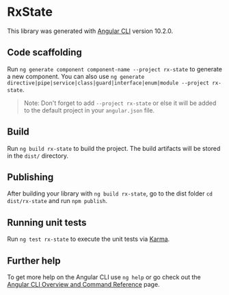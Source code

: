 # RxState

This library was generated with [Angular CLI](https://github.com/angular/angular-cli) version 10.2.0.

## Code scaffolding

Run `ng generate component component-name --project rx-state` to generate a new component. You can also use `ng generate directive|pipe|service|class|guard|interface|enum|module --project rx-state`.
> Note: Don't forget to add `--project rx-state` or else it will be added to the default project in your `angular.json` file. 

## Build

Run `ng build rx-state` to build the project. The build artifacts will be stored in the `dist/` directory.

## Publishing

After building your library with `ng build rx-state`, go to the dist folder `cd dist/rx-state` and run `npm publish`.

## Running unit tests

Run `ng test rx-state` to execute the unit tests via [Karma](https://karma-runner.github.io).

## Further help

To get more help on the Angular CLI use `ng help` or go check out the [Angular CLI Overview and Command Reference](https://angular.io/cli) page.
